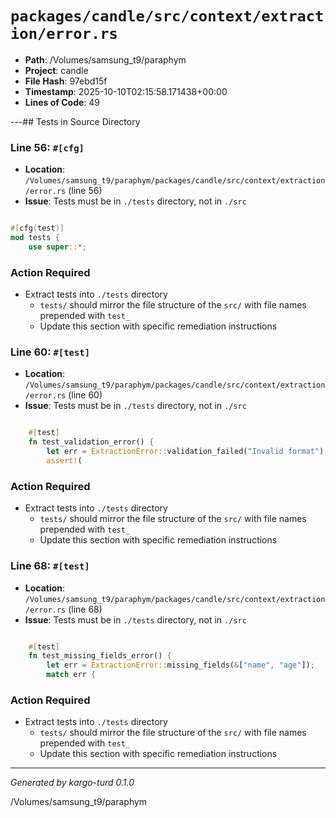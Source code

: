 # `packages/candle/src/context/extraction/error.rs`

- **Path**: /Volumes/samsung_t9/paraphym
- **Project**: candle
- **File Hash**: 97ebd15f  
- **Timestamp**: 2025-10-10T02:15:58.171438+00:00  
- **Lines of Code**: 49

---## Tests in Source Directory


### Line 56: `#[cfg]`

- **Location**: `/Volumes/samsung_t9/paraphym/packages/candle/src/context/extraction/error.rs` (line 56)
- **Issue**: Tests must be in `./tests` directory, not in `./src`

```rust

#[cfg(test)]
mod tests {
    use super::*;

```

### Action Required

- Extract tests into `./tests` directory
  - `tests/` should mirror the file structure of the `src/` with file names prepended with `test_`
  - Update this section with specific remediation instructions
  


### Line 60: `#[test]`

- **Location**: `/Volumes/samsung_t9/paraphym/packages/candle/src/context/extraction/error.rs` (line 60)
- **Issue**: Tests must be in `./tests` directory, not in `./src`

```rust

    #[test]
    fn test_validation_error() {
        let err = ExtractionError::validation_failed("Invalid format");
        assert!(
```

### Action Required

- Extract tests into `./tests` directory
  - `tests/` should mirror the file structure of the `src/` with file names prepended with `test_`
  - Update this section with specific remediation instructions
  


### Line 68: `#[test]`

- **Location**: `/Volumes/samsung_t9/paraphym/packages/candle/src/context/extraction/error.rs` (line 68)
- **Issue**: Tests must be in `./tests` directory, not in `./src`

```rust

    #[test]
    fn test_missing_fields_error() {
        let err = ExtractionError::missing_fields(&["name", "age"]);
        match err {
```

### Action Required

- Extract tests into `./tests` directory
  - `tests/` should mirror the file structure of the `src/` with file names prepended with `test_`
  - Update this section with specific remediation instructions
  

---

*Generated by kargo-turd 0.1.0*

/Volumes/samsung_t9/paraphym